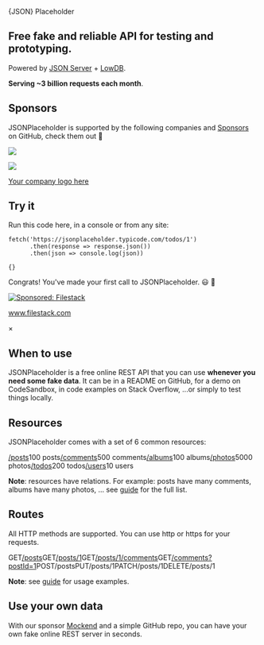 {JSON} Placeholder

## Free fake and reliable API for testing and prototyping.

Powered by
[JSON Server](https://github.com/typicode/json-server)
+
[LowDB](https://github.com/typicode/lowdb).


**Serving ~3 billion requests each month**.

## Sponsors

JSONPlaceholder is supported by the following companies and
[Sponsors](https://github.com/sponsors/typicode) on GitHub, check
them out 💖


[![](https://jsonplaceholder.typicode.com/mockend.svg)](https://mockend.com)

[![](https://github.com/typicode/json-server/assets/5502029/928b7526-0fdf-46ae-80d9-27fa0ef5f430)](https://zuplo.link/json-server-web)

[Your company logo here](https://github.com/sponsors/typicode)

## Try it

Run this code here, in a console or from any site:

```
fetch('https://jsonplaceholder.typicode.com/todos/1')
      .then(response => response.json())
      .then(json => console.log(json))
```

```
{}
```

Congrats! You've made your first call to JSONPlaceholder. 😃 🎉


[![Sponsored: Filestack](https://ethicalads.blob.core.windows.net/media/images/2023/06/ethicalads1.png)](https://server.ethicalads.io/proxy/click/8392/019561c8-9d75-7200-868d-90ab8df97f93/)

www.filestack.com

×

## When to use

JSONPlaceholder is a free online REST API that you can use **whenever you need some fake data**. It can be in a README on GitHub, for a demo on CodeSandbox, in code examples on Stack Overflow, ...or simply to test things locally.

## Resources

JSONPlaceholder comes with a set of 6 common resources:

[/posts](https://jsonplaceholder.typicode.com/posts)100 posts[/comments](https://jsonplaceholder.typicode.com/comments)500 comments[/albums](https://jsonplaceholder.typicode.com/albums)100 albums[/photos](https://jsonplaceholder.typicode.com/photos)5000 photos[/todos](https://jsonplaceholder.typicode.com/todos)200 todos[/users](https://jsonplaceholder.typicode.com/users)10 users

**Note**: resources have relations. For example: posts have many comments, albums have many photos, ... see [guide](https://jsonplaceholder.typicode.com/guide) for the full list.

## Routes

All HTTP methods are supported. You can use http or https for your requests.

GET[/posts](https://jsonplaceholder.typicode.com/posts)GET[/posts/1](https://jsonplaceholder.typicode.com/posts/1)GET[/posts/1/comments](https://jsonplaceholder.typicode.com/posts/1/comments)GET[/comments?postId=1](https://jsonplaceholder.typicode.com/comments?postId=1)POST/postsPUT/posts/1PATCH/posts/1DELETE/posts/1

**Note**: see [guide](https://jsonplaceholder.typicode.com/guide) for usage examples.

## Use your own data

With our sponsor [Mockend](https://mockend.com) and a simple GitHub repo, you can have your own fake online REST server in seconds.